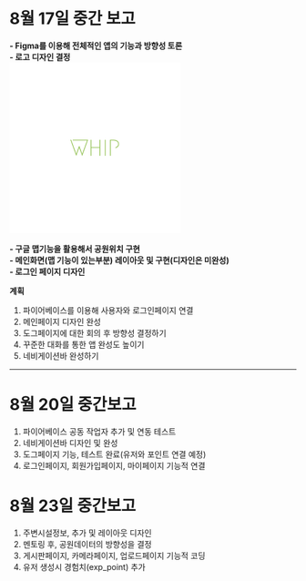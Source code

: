 # 8월 17일 중간 보고

**- Figma를 이용해 전체적인 앱의 기능과 방향성 토론**
<br>
**- 로고 디자인 결정**
<br>
<img src="./assets/logo_img.png" width="300" height="300"/>

**- 구글 맵기능을 활용해서 공원위치 구현**
<br>
**- 메인화면(맵 기능이 있는부분) 레이아웃 및 구현(디자인은 미완성)**
<br>
**- 로그인 페이지 디자인**

**계획**

1. 파이어베이스를 이용해 사용자와 로그인페이지 연결
2. 메인페이지 디자인 완성
3. 도그페이지에 대한 회의 후 방향성 결정하기
4. 꾸준한 대화를 통한 앱 완성도 높이기
5. 네비게이션바 완성하기

---

# 8월 20일 중간보고

1. 파이어베이스 공동 작업자 추가 및 연동 테스트
2. 네비게이션바 디자인 및 완성
3. 도그페이지 기능, 테스트 완료(유저와 포인트 연결 예정)
4. 로그인페이지, 회원가입페이지, 마이페이지 기능적 연결

# 8월 23일 중간보고

1. 주변시설정보, 추가 및 레이아웃 디자인
2. 멘토링 후, 공원데이터의 방향성을 결정
3. 게시판페이지, 카메라페이지, 업로드페이지 기능적 코딩
4. 유저 생성시 경험치(exp_point) 추가
